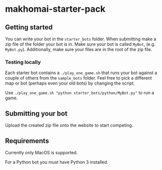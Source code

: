 # makhomai-starter-pack

## Getting started

You can write your bot in the `starter_bots` folder. When submitting make a zip file of the folder your bot is in. Make sure your bot is called `MyBot`, (e.g. `MyBot.py`). Additionally, make sure your files are in the root of the zip file.

### Testing locally

Each starter bot contains a `./play_one_game.sh` that runs your bot against a couple of others from the `sample_bots` folder. Feel free to pick a different map or bot (perhaps even your old bots) by changing the script.

Use `./play_one_game.sh "python starter_bots/python/MyBot.py"` to run a game.

## Submitting your bot

Upload the created zip file onto the website to start competing.

## Requirements

Currently only MacOS is supported.

For a Python bot you must have Python 3 installed.

